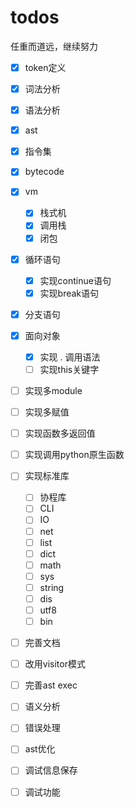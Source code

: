 # todos

任重而道远，继续努力

- [X] token定义
- [X] 词法分析
- [X] 语法分析
- [X] ast
- [X] 指令集
- [X] bytecode
- [X] vm
    - [X] 栈式机
    - [X] 调用栈
    - [X] 闭包
- [X] 循环语句
    - [X] 实现continue语句
    - [X] 实现break语句
- [X] 分支语句
- [X] 面向对象
    - [X] 实现 . 调用语法
    - [ ] 实现this关键字
- [ ] 实现多module
- [ ] 实现多赋值
- [ ] 实现函数多返回值
- [ ] 实现调用python原生函数
- [ ] 实现标准库
    - [ ] 协程库
    - [ ] CLI
    - [ ] IO
    - [ ] net
    - [ ] list
    - [ ] dict
    - [ ] math
    - [ ] sys
    - [ ] string
    - [ ] dis
    - [ ] utf8
    - [ ] bin
    
- [ ] 完善文档
- [ ] 改用visitor模式
- [ ] 完善ast exec
- [ ] 语义分析
- [ ] 错误处理
- [ ] ast优化
- [ ] 调试信息保存
- [ ] 调试功能


